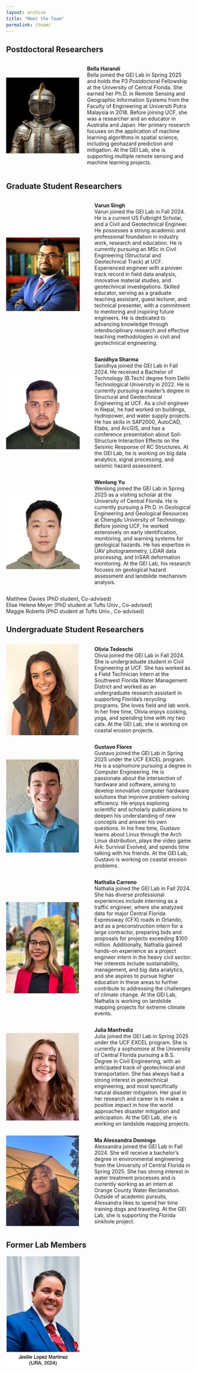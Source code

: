 ```yaml
---
layout: archive
title: "Meet the Team"
permalink: /team/
---
```


<!-- ![Khashayar Heydarpour](/images/team/KH.jpeg) -->
## Postdoctoral Researchers

<div style="display: flex; align-items: center;">
    <img src="/images/team/knight.jpg" alt="People" width="200">
    <p style="margin-left: 20px;"> <strong>Bella Harandi</strong><br> Bella joined the GEI Lab in Spring 2025 and holds the P3 Postdoctoral Fellowship at the University of Central Florida. She earned her Ph.D. in Remote Sensing and Geographic Information Systems from the Faculty of Engineering at Universiti Putra Malaysia in 2018. Before joining UCF, she was a researcher and an educator in Australia and Japan. Her primary research focuses on the application of machine learning algorithms in spatial science, including geohazard prediction and mitigation. At the GEI Lab, she is supporting multiple remote sensing and machine learning projects.</p>
</div>


## Graduate Student Researchers

<div style="display: flex; align-items: center;">
    <img src="/images/team/varun.jpg" alt="People" width="200">
    <p style="margin-left: 40px;"><strong>Varun Singh</strong><br> 
    Varun joined the GEI Lab in Fall 2024. He is a current US Fulbright Scholar, and a Civil and Geotechnical Engineer. He possesses a strong academic and professional foundation in industry work, research and education. He is currently pursuing an MSc in Civil Engineering (Structural and Geotechnical Track) at UCF. Experienced engineer with a proven track record in field data analysis, innovative material studies, and geotechnical investigations. Skilled educator, serving as a graduate teaching assistant, guest lecturer, and technical presenter, with a commitment to mentoring and inspiring future engineers. He is dedicated to advancing knowledge through interdisciplinary research and effective teaching methodologies in civil and geotechnical engineering.
    </p>
</div>

<div style="display: flex; align-items: center;">
    <img src="/images/team/sanidhya.jpg" alt="People" width="200">
    <p style="margin-left: 40px;"><strong>Sanidhya Sharma</strong><br> 
    Sanidhya joined the GEI Lab in Fall 2024. He received a Bachelor of Technology (B.Tech) degree from Delhi Technological University in 2022. He is currently pursuing a master’s degree in Structural and Geotechnical Engineering at UCF. As a civil engineer in Nepal, he had worked on buildings, hydropower, and water supply projects. He has skills in SAP2000, AutoCAD, Etabs, and ArcGIS, and has a conference presentation about Soil-Structure Interaction Effects on the Seismic Response of RC Structures. At the GEI Lab, he is working on big data analytics, signal processing, and seismic hazard assessment.
    </p>
</div>

<div style="display: flex; align-items: center;">
    <img src="/images/team/wenlong.jpg" alt="People" width="200">
    <p style="margin-left: 40px;"><strong>Wenlong Yu</strong><br> 
    Wenlong joined the GEI Lab in Spring 2025 as a visiting scholar at the University of Central Florida. He is currently pursuing a Ph.D. in Geological Engineering and Geological Resources at Chengdu University of Technology. Before joining UCF, he worked extensively on early identification, monitoring, and warning systems for geological hazards. He has expertise in UAV photogrammetry, LiDAR data processing, and InSAR deformation monitoring. At the GEI Lab, his research focuses on geological hazard assessment and landslide mechanism analysis.
    </p>
</div>

Matthew Davies (PhD student, Co-advised) <br />
Elise Helene Meyer (PhD student at Tufts Univ., Co-advised) <br />
Maggie Roberts (PhD student at Tufts Univ., Co-advised) <br />

## Undergraduate Student Researchers

<div style="display: flex; align-items: center;">
    <img src="/images/team/olivia.jpg" alt="People" width="200">
    <p style="margin-left: 40px;"><strong>Olivia Tedeschi</strong><br> 
    Olivia joined the GEI Lab in Fall 2024. She is undergraduate student in Civil Engineering at UCF. She has worked as a Field Technician Intern at the Southwest Florida Water Management District and worked as an undergraduate research assistant in supporting Florida’s recycling programs. She loves field and lab work. In her free time, Olivia enjoys cooking, yoga, and spending time with my two cats. At the GEI Lab, she is working on coastal erosion projects.
    </p>
</div>

<div style="display: flex; align-items: center;">
    <img src="/images/team/gustavo.jpg" alt="People" width="200">
    <p style="margin-left: 40px;"><strong>Gustavo Flores</strong><br> 
    Gustavo joined the GEI Lab in Spring 2025 under the UCF EXCEL program. He is a sophomore pursuing a degree in Computer Engineering. He is passionate about the intersection of hardware and software, aiming to develop innovative computer hardware solutions that improve problem-solving efficiency. He enjoys exploring scientific and scholarly publications to deepen his understanding of new concepts and answer his own questions. In his free time, Gustavo learns about Linux through the Arch Linux distribution, plays the video game Ark: Survival Evolved, and spends time talking with his friends. At the GEI Lab, Gustavo is working on coastal erosion problems.
    </p>
</div>

<div style="display: flex; align-items: center;">
    <img src="/images/team/nathalia.jpg" alt="People" width="200">
    <p style="margin-left: 40px;"><strong>Nathalia Carreno</strong><br> 
    Nathalia joined the GEI Lab in Fall 2024. She has diverse professional experiences include interning as a traffic engineer, where she analyzed data for major Central Florida Expressway (CFX) roads in Orlando, and as a preconstruction intern for a large contractor, preparing bids and proposals for projects exceeding $100 million. Additionally, Nathalia gained hands-on experience as a project engineer intern in the heavy civil sector. Her interests include sustainability, management, and big data analytics, and she aspires to pursue higher education in these areas to further contribute to addressing the challenges of climate change. At the GEI Lab, Nathalia is working on landslide mapping projects for extreme climate events.
    </p>
</div>

<div style="display: flex; align-items: center;">
    <img src="/images/team/julia.jpg" alt="People" width="200">
    <p style="margin-left: 40px;"><strong>Julia Manfrediz</strong><br> 
    Julia joined the GEI Lab in Spring 2025 under the UCF EXCEL program.  She is currently a sophomore at the University of Central Florida pursuing a B.S. Degree in Civil Engineering, with an anticipated track of geotechnical and transportation.  She has always had a strong interest in geotechnical engineering, and most specifically natural disaster mitigation. Her goal in her research and career is to make a positive impact in how the world approaches disaster mitigation and anticipation. At the GEI Lab, she is working on landslide mapping projects.
    </p>
</div>

<div style="display: flex; align-items: center;">
    <img src="/images/team/alessandra.jpg" alt="People" width="200">
    <p style="margin-left: 40px;"><strong>Ma Alessandra Domingo</strong><br> 
    Alessandra joined the GEI Lab in Fall 2024. She will receive a bachelor’s degree in environmental engineering from the University of Central Florida in Spring 2025. She has strong interest in water treatment processes and is currently working as an intern at Orange County Water Reclamation. Outside of academic pursuits, Alessandra likes to spend her time training dogs and traveling. At the GEI Lab, she is supporting the Florida sinkhole project.
    </p>
</div>

## Former Lab Members

<div style="display: flex; align-items: center;">
    <img src="/images/team/jesllie.jpg" alt="People" width="200">
    <p style="margin-left: 40px;">
    </p>
</div>

